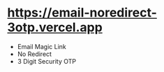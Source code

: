 # https://email-noredirect-3otp.vercel.app

- Email Magic Link
- No Redirect
- 3 Digit Security OTP
